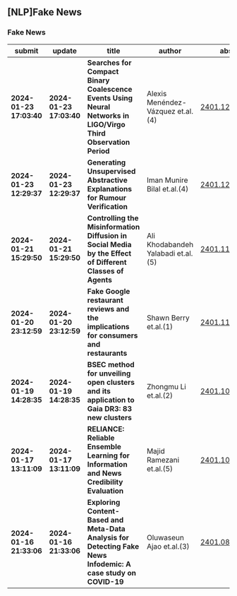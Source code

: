 ## [NLP]Fake News 

### Fake News

| submit | update | title | author | abs | PDF | code | cates | journal |
|---|---|---|---|---|---|---|---|---|
|**2024-01-23 17:03:40**|**2024-01-23 17:03:40**|**Searches for Compact Binary Coalescence Events Using Neural Networks in   LIGO/Virgo Third Observation Period**|Alexis Menéndez-Vázquez et.al.(4)|[2401.12912v1](http://arxiv.org/abs/2401.12912v1)|[gotoRead](http://arxiv.org/pdf/2401.12912v1)|null|gr-qc, astro-ph.IM|null|
|**2024-01-23 12:29:37**|**2024-01-23 12:29:37**|**Generating Unsupervised Abstractive Explanations for Rumour Verification**|Iman Munire Bilal et.al.(4)|[2401.12713v1](http://arxiv.org/abs/2401.12713v1)|[gotoRead](http://arxiv.org/pdf/2401.12713v1)|null|cs.CL|null|
|**2024-01-21 15:29:50**|**2024-01-21 15:29:50**|**Controlling the Misinformation Diffusion in Social Media by the Effect   of Different Classes of Agents**|Ali Khodabandeh Yalabadi et.al.(5)|[2401.11524v1](http://arxiv.org/abs/2401.11524v1)|[gotoRead](http://arxiv.org/pdf/2401.11524v1)|null|cs.MA, cs.SI|null|
|**2024-01-20 23:12:59**|**2024-01-20 23:12:59**|**Fake Google restaurant reviews and the implications for consumers and   restaurants**|Shawn Berry et.al.(1)|[2401.11345v1](http://arxiv.org/abs/2401.11345v1)|[gotoRead](http://arxiv.org/pdf/2401.11345v1)|null|econ.GN, q-fin.EC|null|
|**2024-01-19 14:28:35**|**2024-01-19 14:28:35**|**BSEC method for unveiling open clusters and its application to Gaia DR3:   83 new clusters**|Zhongmu Li et.al.(2)|[2401.10717v1](http://arxiv.org/abs/2401.10717v1)|[gotoRead](http://arxiv.org/pdf/2401.10717v1)|null|astro-ph.GA, astro-ph.SR|null|
|**2024-01-17 13:11:09**|**2024-01-17 13:11:09**|**RELIANCE: Reliable Ensemble Learning for Information and News   Credibility Evaluation**|Majid Ramezani et.al.(5)|[2401.10940v1](http://arxiv.org/abs/2401.10940v1)|[gotoRead](http://arxiv.org/pdf/2401.10940v1)|null|cs.IR, cs.CL, cs.LG, cs.SI|null|
|**2024-01-16 21:33:06**|**2024-01-16 21:33:06**|**Exploring Content-Based and Meta-Data Analysis for Detecting Fake News   Infodemic: A case study on COVID-19**|Oluwaseun Ajao et.al.(3)|[2401.08841v1](http://arxiv.org/abs/2401.08841v1)|[gotoRead](http://arxiv.org/pdf/2401.08841v1)|null|cs.IR, H.3.3|In ICPRS 2022 (pp. 1-8). IEEE|
